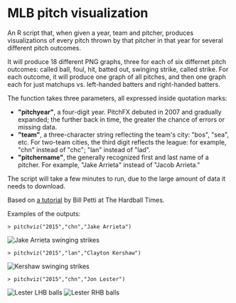 # MLB pitch visualization

An R script that, when given a year, team and pitcher, produces visualizations of every pitch thrown by that pitcher in that year for several different pitch outcomes. 

It will produce 18 different PNG graphs, three for each of six differnet pitch outcomes: called ball, foul, hit, batted out, swinging strike, called strike. For each outcome, it will produce one graph of all pitches, and then one graph each for just matchups vs. left-handed batters and right-handed batters.

The function takes three parameters, all expressed inside quotation marks:
<ul><li><b>"pitchyear"</b>, a four-digit year. PitchFX debuted in 2007 and gradually expanded; the further back in time, the greater the chance of errors or missing data.</li>
<li><b>"team"</b>, a three-character string reflecting the team's city: "bos", "sea", etc. For two-team cities, the third digit reflects the league: for example, "chn" instead of "chc"; "lan" instead of "lad".</li>
<li><b>"pitchername"</b>, the generally recognized first and last name of a pitcher. For example, "Jake Arrieta" instead of "Jacob Arrieta."</li></ul>

The script will take a few minutes to run, due to the large amount of data it needs to download.

Based on <a href="http://www.hardballtimes.com/a-short-ish-introduction-to-using-r-for-baseball-research/">a tutorial</a> by Bill Petti at The Hardball Times.

Examples of the outputs:

`> pitchviz("2015","chn","Jake Arrieta")`

![Jake Arrieta swinging strikes](https://raw.githubusercontent.com/dhmontgomery/personal-work/master/pitchviz/images/Jake%20Arrieta2015_swingR.png)

`> pitchviz("2015","lan","Clayton Kershaw")`

![Kershaw swinging strikes](https://raw.githubusercontent.com/dhmontgomery/personal-work/master/pitchviz/images/Clayton%20Kershaw2015_swingR.png)

`> pitchviz("2015","chn","Jon Lester")`

![Lester LHB balls](https://raw.githubusercontent.com/dhmontgomery/personal-work/master/pitchviz/images/Jon%20Lester2015_ballL.png)
![Lester RHB balls](https://raw.githubusercontent.com/dhmontgomery/personal-work/master/pitchviz/images/Jon%20Lester2015_ballR.png)
